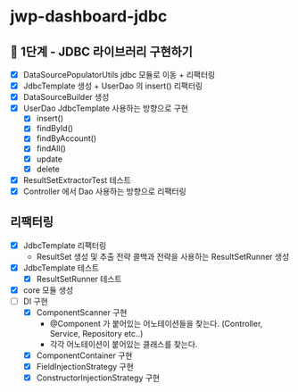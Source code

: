 # jwp-dashboard-jdbc

## 🚀 1단계 - JDBC 라이브러리 구현하기

- [x] DataSourcePopulatorUtils jdbc 모듈로 이동 + 리팩터링
- [x] JdbcTemplate 생성 + UserDao 의 insert() 리팩터링
- [x] DataSourceBuilder 생성
- [x] UserDao JdbcTemplate 사용하는 방향으로 구현
    - [x] insert()
    - [x] findById()
    - [x] findByAccount()
    - [x] findAll()
    - [x] update
    - [x] delete
- [x] ResultSetExtractorTest 테스트
- [x] Controller 에서 Dao 사용하는 방향으로 리팩터링

## 리팩터링 
- [x] JdbcTemplate 리팩터링
  - ResultSet 생성 및 추출 전략 콜백과 전략을 사용하는 ResultSetRunner 생성
-[x] JdbcTemplate 테스트
  - [x] ResultSetRunner 테스트
- [x] core 모듈 생성
- [ ] DI 구현
  - [x] ComponentScanner 구현
    - @Component 가 붙어있는 어노테이션들을 찾는다. (Controller, Service, Repository etc..)
    - 각각 어노테이션이 붙어있는 클래스를 찾는다.
  - [x] ComponentContainer 구현
  - [x] FieldInjectionStrategy 구현
  - [x] ConstructorInjectionStrategy 구현
